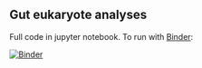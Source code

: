 ## Gut eukaryote analyses

Full code in jupyter notebook. To run with [Binder](https://mybinder.org/): 

[![Binder](https://mybinder.org/badge_logo.svg)](https://mybinder.org/v2/gh/aemann01/burkina_faso_its/HEAD?urlpath=https%3A%2F%2Fgithub.com%2Faemann01%2Fburkina_faso_its%2Fblob%2Fmain%2F03-euk_analyses%2Feuk_analyses.ipynb)


